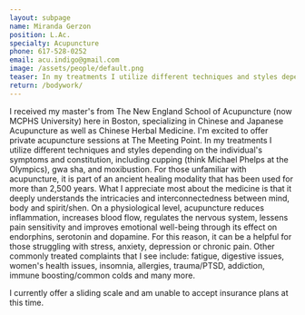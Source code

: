 ```yaml
---
layout: subpage
name: Miranda Gerzon
position: L.Ac.
specialty: Acupuncture
phone: 617-528-0252
email: acu.indigo@gmail.com
image: /assets/people/default.png
teaser: In my treatments I utilize different techniques and styles depending on the individual's symptoms and constitution, including cupping, gwa sha, and moxibustion. 
return: /bodywork/
---
```


I received my master's from The New England School of Acupuncture (now MCPHS University) here in Boston, specializing in Chinese and Japanese Acupuncture as well as Chinese Herbal Medicine.  I'm excited to offer private acupuncture sessions at The Meeting Point. In my treatments I utilize different techniques and styles depending on the individual's symptoms and constitution, including cupping (think Michael Phelps at the Olympics), gwa sha, and moxibustion. For those unfamiliar with acupuncture, it is part of an ancient healing modality that has been used for more than 2,500 years. What I appreciate most about the medicine is that it deeply understands the intricacies and interconnectedness between mind, body and spirit/shen. On a physiological level, acupuncture reduces inflammation, increases blood flow, regulates the nervous system, lessens pain sensitivity and improves emotional well-being through its effect on endorphins, serotonin and dopamine. For this reason, it can be a helpful for those struggling with stress, anxiety, depression or chronic pain. Other commonly treated complaints that I see include: fatigue, digestive issues, women's health issues, insomnia, allergies, trauma/PTSD, addiction, immune boosting/common colds and many more. 

I currently offer a sliding scale and am unable to accept insurance plans at this time. 
